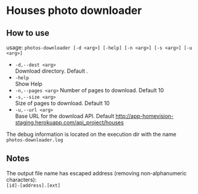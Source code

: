 # Houses photo downloader

## How to use

usage: `photos-downloader [-d <arg>] [-help] [-n <arg>] [-s <arg>] [-u <arg>]`

- `-d,--dest <arg>`  
Download directory. Default .
- `-help`  
Show Help
- `-n,--pages <arg>`
  Number of pages to download. Default 10
- `-s,--size <arg>`  
Size of pages to download. Default 10
- `-u,--url <arg>`  
Base URL for the download API. Default <http://app-homevision-staging.herokuapp.com/api_project/houses>

The debug information is located on the execution dir with the name `photos-downloader.log`

## Notes

The output file name has escaped address (removing non-alphanumeric characters):  
`[id]-[address].[ext]`

